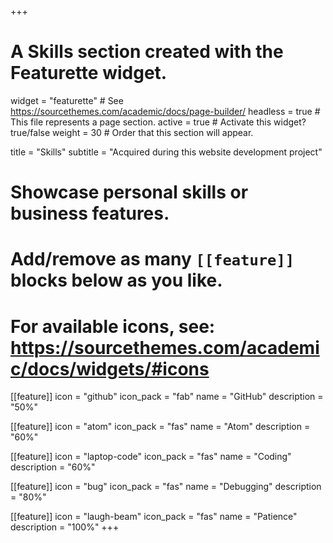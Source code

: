 +++
# A Skills section created with the Featurette widget.
widget = "featurette"  # See https://sourcethemes.com/academic/docs/page-builder/
headless = true  # This file represents a page section.
active = true  # Activate this widget? true/false
weight = 30  # Order that this section will appear.

title = "Skills"
subtitle = "Acquired during this website development project"

# Showcase personal skills or business features.
#
# Add/remove as many `[[feature]]` blocks below as you like.
#
# For available icons, see: https://sourcethemes.com/academic/docs/widgets/#icons

[[feature]]
  icon = "github"
  icon_pack = "fab"
  name = "GitHub"
  description = "50%"

[[feature]]
  icon = "atom"
  icon_pack = "fas"
  name = "Atom"
  description = "60%"  

[[feature]]
  icon = "laptop-code"
  icon_pack = "fas"
  name = "Coding"
  description = "60%"

  [[feature]]
    icon = "bug"
    icon_pack = "fas"
    name = "Debugging"
    description = "80%"

  [[feature]]
    icon = "laugh-beam"
    icon_pack = "fas"
    name = "Patience"
    description = "100%"
+++
